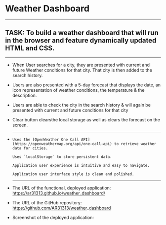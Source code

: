 # Weather Dashboard

---

## TASK: To build a weather dashboard that will run in the browser and feature dynamically updated HTML and CSS.

---

- When User searches for a city, they are presented with current and future Weather conditions for that city.
  That city is then added to the search history.

- Users are also presented with a 5-day forecast that displays the date, an icon representation of weather conditions, the temperature & the description.

- Users are able to check the city in the search history & will again be presented with current and future conditions for that city

- Clear button clearsthe local storage as well as clears the forecast on the screen.

- ***

      Uses the [OpenWeather One Call API](https://openweathermap.org/api/one-call-api) to retrieve weather data for cities.

      Uses `localStorage` to store persistent data.

      Application user experience is intuitive and easy to navigate.

      Application user interface style is clean and polished.

  ***

- The URL of the functional, deployed application:
  https://ar31313.github.io/weather_dashboard/

- The URL of the GitHub repository:
  https://github.com/AR31313/weather_dashboard

- Screenshot of the deployed application:
